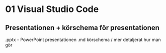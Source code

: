 # 01 Visual Studio Code

## Presentationen + körschema för presentationen

.pptx - PowerPoint presentationen
.md körschema / mer detaljerat hur man gör
